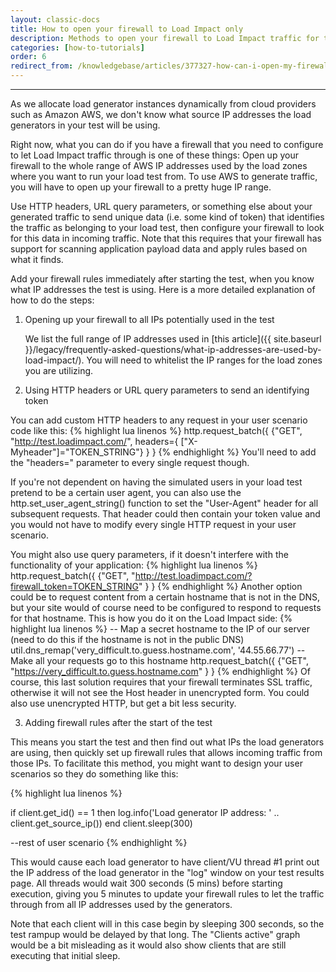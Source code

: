 ```yaml
---
layout: classic-docs
title: How to open your firewall to Load Impact only
description: Methods to open your firewall to Load Impact traffic for testing purposes
categories: [how-to-tutorials]
order: 6
redirect_from: /knowledgebase/articles/377327-how-can-i-open-my-firewall-to-load-impact-traffic
---
```


***

As we allocate load generator instances dynamically from cloud providers such as Amazon AWS, we don't know what source IP addresses the load generators in your test will be using.

Right now, what you can do if you have a firewall that you need to configure to let Load Impact traffic through is one of these things:
Open up your firewall to the whole range of AWS IP addresses used by the load zones where you want to run your load test from. To use AWS to generate traffic, you will have to open up your firewall to a pretty huge IP range.

Use HTTP headers, URL query parameters, or something else about your generated traffic to send unique data (i.e. some kind of token) that identifies the traffic as belonging to your load test, then configure your firewall to look for this data in incoming traffic. Note that this requires that your firewall has support for scanning application payload data and apply rules based on what it finds.

Add your firewall rules immediately after starting the test, when you know what IP addresses the test is using.
Here is a more detailed explanation of how to do the steps:

1. Opening up your firewall to all IPs potentially used in the test

    We list the full range of IP addresses used in [this article]({{ site.baseurl }}/legacy/frequently-asked-questions/what-ip-addresses-are-used-by-load-impact/). You will need to whitelist the IP ranges for the load zones you are utilizing.

2. Using HTTP headers or URL query parameters to send an identifying token

You can add custom HTTP headers to any request in your user scenario code like this:
{% highlight lua linenos %}
http.request_batch({
  {"GET", "http://test.loadimpact.com/", headers={ ["X-Myheader"]="TOKEN_STRING"} }
}
{% endhighlight %}
You'll need to add the "headers=" parameter to every single request though.

If you're not dependent on having the simulated users in your load test pretend to be a certain user agent, you can also use the http.set_user_agent_string() function to set the "User-Agent" header for all subsequent requests. That header could then contain your token value and you would not have to modify every single HTTP request in your user scenario.

You might also use query parameters, if it doesn't interfere with the functionality of your application:
{% highlight lua linenos %}
http.request_batch({
  {"GET", "http://test.loadimpact.com/?firewall_token=TOKEN_STRING" }
}
{% endhighlight %}
Another option could be to request content from a certain hostname that is not in the DNS, but your site would of course need to be configured to respond to requests for that hostname. This is how you do it on the Load Impact side:
{% highlight lua linenos %}
-- Map a secret hostname to the IP of our server (need to do this if the hostname is not in the public DNS)
util.dns_remap('very_difficult.to.guess.hostname.com', '44.55.66.77')
-- Make all your requests go to this hostname
http.request_batch({
  {"GET", "https://very_difficult.to.guess.hostname.com" }
}
{% endhighlight %}
Of course, this last solution requires that your firewall terminates SSL traffic, otherwise it will not see the Host header in unencrypted form. You could also use unencrypted HTTP, but get a bit less security.

3. Adding firewall rules after the start of the test

This means you start the test and then find out what IPs the load generators are using, then quickly set up firewall rules that allows incoming traffic from those IPs. To facilitate this method, you might want to design your user scenarios so they do something like this:

{% highlight lua linenos %}

if client.get_id() == 1 then
  log.info('Load generator IP address: ' .. client.get_source_ip())
end
client.sleep(300)

--rest of user scenario
{% endhighlight %}

This would cause each load generator to have client/VU thread #1 print out the IP address of the load generator in the "log" window on your test results page. All threads would wait 300 seconds (5 mins) before starting execution, giving you 5 minutes to update your firewall rules to let the traffic through from all IP addresses used by the generators.

Note that each client will in this case begin by sleeping 300 seconds, so the test rampup would be delayed by that long. The "Clients active" graph would be a bit misleading as it would also show clients that are still executing that initial sleep.
